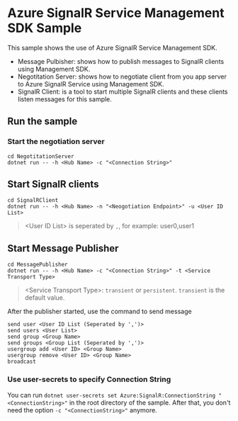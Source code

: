 Azure SignalR Service Management SDK Sample 
=================================

This sample shows the use of Azure SignalR Service Management SDK.

* Message Pulbisher: shows how to publish messages to SignalR clients using Management SDK.
* Negotitation Server: shows how to negotiate client from you app server to Azure SignalR Service using Management SDK.
* SignalR Client: is a tool to start multiple SignalR clients and these clients listen messages for this sample.

## Run the sample

### Start the negotiation server

```
cd NegotitationServer
dotnet run -- -h <Hub Name> -c "<Connection String>"
```

## Start SignalR clients

```
cd SignalRClient
dotnet run -- -h <Hub Name> -n "<Neogotiation Endpoint>" -u <User ID List>
```

> \<User ID List\> is seperated by `,`, for example: user0,user1 

## Start Message Publisher

```
cd MessagePublisher
dotnet run -- -h <Hub Name> -c "<Connection String>" -t <Service Transport Type>

```

> \<Service Transport Type\>: `transient` or `persistent`. `transient` is the default value.

After the publisher started, use the command to send message

```
send user <User ID List (Seperated by ',')>
send users <User List>
send group <Group Name>
send groups <Group List (Seperated by ',')>
usergroup add <User ID> <Group Name>
usergroup remove <User ID> <Group Name>
broadcast
```

### Use user-secrets to specify Connection String

You can run `dotnet user-secrets set Azure:SignalR:ConnectionString "<ConnectionString>"` in the root directory of the sample. After that, you don't need the option `-c "<ConnectionString>"` anymore.
